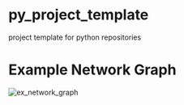 # py_project_template
project template for python repositories


# Example Network Graph
![ex_network_graph](https://user-images.githubusercontent.com/30387055/146860990-f7f5e99f-975d-4f13-b6c7-0123265e7abb.png)
